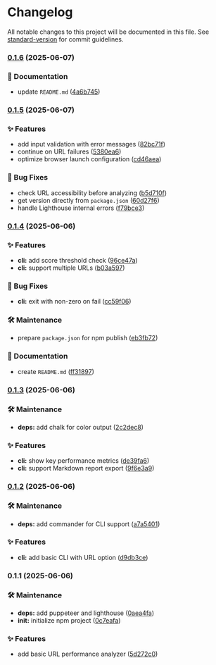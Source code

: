 # Changelog

All notable changes to this project will be documented in this file. See [standard-version](https://github.com/conventional-changelog/standard-version) for commit guidelines.

### [0.1.6](https://github.com/OleksandrZadvornyi/frontend-performance-analyzer/compare/v0.1.5...v0.1.6) (2025-06-07)


### 📝 Documentation

* update `README.md` ([4a6b745](https://github.com/OleksandrZadvornyi/frontend-performance-analyzer/commit/4a6b745f765bcfd65b5b7e6764bb01e952602fd1))

### [0.1.5](https://github.com/OleksandrZadvornyi/frontend-performance-analyzer/compare/v0.1.4...v0.1.5) (2025-06-07)


### ✨ Features

* add input validation with error messages ([82bc71f](https://github.com/OleksandrZadvornyi/frontend-performance-analyzer/commit/82bc71f1adb4f8f2a0240b1693290b891aceeb47))
* continue on URL failures ([5380ea6](https://github.com/OleksandrZadvornyi/frontend-performance-analyzer/commit/5380ea6f1ffa7512fa7ab564cd2f9d65ec79ade4))
* optimize browser launch configuration ([cd46aea](https://github.com/OleksandrZadvornyi/frontend-performance-analyzer/commit/cd46aea3b00ab25354552d546a2b333e7a1b8e34))


### 🐛 Bug Fixes

* check URL accessibility before analyzing ([b5d710f](https://github.com/OleksandrZadvornyi/frontend-performance-analyzer/commit/b5d710fc7a9252032d35cc9557c4fae35cfcd0a0))
* get version directly from `package.json` ([60d27f6](https://github.com/OleksandrZadvornyi/frontend-performance-analyzer/commit/60d27f60d62d5a7bad3438d25a7ffa3d2ee704e5))
* handle Lighthouse internal errors ([f79bce3](https://github.com/OleksandrZadvornyi/frontend-performance-analyzer/commit/f79bce3a6f6d61e90879d86cb3aae0abb756eefa))

### [0.1.4](https://github.com/OleksandrZadvornyi/frontend-performance-analyzer/compare/v0.1.3...v0.1.4) (2025-06-06)


### ✨ Features

* **cli:** add score threshold check ([96ce47a](https://github.com/OleksandrZadvornyi/frontend-performance-analyzer/commit/96ce47af676336c533f82f6be438076d8e806a2e))
* **cli:** support multiple URLs ([b03a597](https://github.com/OleksandrZadvornyi/frontend-performance-analyzer/commit/b03a597ba3dcfa66d354b233a1f810f796fc4afa))


### 🐛 Bug Fixes

* **cli:** exit with non-zero on fail ([cc59f06](https://github.com/OleksandrZadvornyi/frontend-performance-analyzer/commit/cc59f063a24abe30576858ea33f53f80a89c08a4))


### 🛠 Maintenance

* prepare `package.json` for npm publish ([eb3fb72](https://github.com/OleksandrZadvornyi/frontend-performance-analyzer/commit/eb3fb72c3ee389d51c4810364ec74f7b2b7d94b4))


### 📝 Documentation

* create `README.md` ([ff31897](https://github.com/OleksandrZadvornyi/frontend-performance-analyzer/commit/ff318972e35e5e533432f7821fbc60992c5fc1ca))

### [0.1.3](https://github.com/OleksandrZadvornyi/frontend-performance-analyzer/compare/v0.1.2...v0.1.3) (2025-06-06)


### 🛠 Maintenance

* **deps:** add chalk for color output ([2c2dec8](https://github.com/OleksandrZadvornyi/frontend-performance-analyzer/commit/2c2dec8bed17fbc327f036b7c925920c142ffebf))


### ✨ Features

* **cli:** show key performance metrics ([de39fa6](https://github.com/OleksandrZadvornyi/frontend-performance-analyzer/commit/de39fa63cc68cf5d0487be8a56d7fcbd4f3ebcdb))
* **cli:** support Markdown report export ([9f6e3a9](https://github.com/OleksandrZadvornyi/frontend-performance-analyzer/commit/9f6e3a9b54a0f4a510ccbbef35f7ff97616e7b00))

### [0.1.2](https://github.com/OleksandrZadvornyi/frontend-performance-analyzer/compare/v0.1.1...v0.1.2) (2025-06-06)


### 🛠 Maintenance

* **deps:** add commander for CLI support ([a7a5401](https://github.com/OleksandrZadvornyi/frontend-performance-analyzer/commit/a7a540119747dabc1905b67a19bc259cd9f8e18f))


### ✨ Features

* **cli:** add basic CLI with URL option ([d9db3ce](https://github.com/OleksandrZadvornyi/frontend-performance-analyzer/commit/d9db3ceac90024f3d9318d6fc906bfeb2b31f3ca))

### 0.1.1 (2025-06-06)


### 🛠 Maintenance

* **deps:** add puppeteer and lighthouse ([0aea4fa](https://github.com/OleksandrZadvornyi/frontend-performance-analyzer/commit/0aea4fa40dc995242e72fba833925521eabdb103))
* **init:** initialize npm project ([0c7eafa](https://github.com/OleksandrZadvornyi/frontend-performance-analyzer/commit/0c7eafab0bc215480f650dc038f6e9a6d65cb8c0))


### ✨ Features

* add basic URL performance analyzer ([5d272c0](https://github.com/OleksandrZadvornyi/frontend-performance-analyzer/commit/5d272c026898015630e5e12179b621dc3cd87472))
